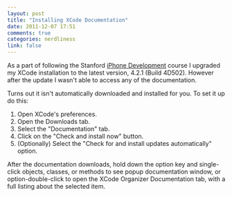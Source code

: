 ```yaml
---
layout: post
title: "Installing XCode Documentation"
date: 2011-12-07 17:51
comments: true
categories: nerdliness
link: false
---
```

As a part of following the Stanford [iPhone Development](http://www.stanford.edu/class/cs193p/cgi-bin/drupal/ "iPhone Development") course I upgraded my XCode installation to the latest version, 4.2.1 (Build 4D502). However after the update I wasn't able to access any of the documentation.

Turns out it isn't automatically downloaded and installed for you. To set it up
do this:

1. Open XCode's preferences.
2. Open the Downloads tab.
3. Select the "Documentation" tab.
4. Click on the "Check and install now" button.
5. (Optionally) Select the "Check for and install updates automatically"
   option.

After the documentation downloads, hold down the option key and single-click
objects, classes, or methods to see popup documentation window, or
option-double-click to open the XCode Organizer Documentation tab, with a full
listing about the selected item.

